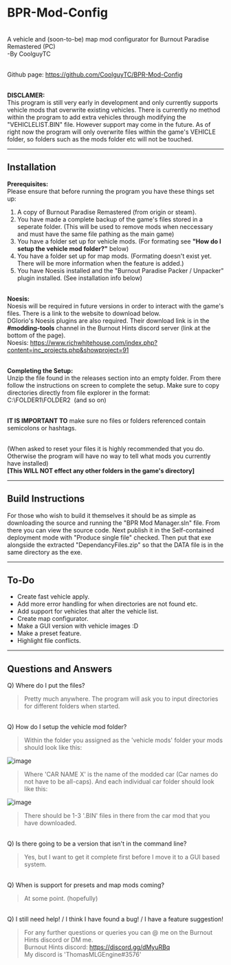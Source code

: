 # BPR-Mod-Config

<br />A vehicle and (soon-to-be) map mod configurator for Burnout Paradise Remastered (PC)<br />
-By CoolguyTC<br />

<br />Github page: https://github.com/CoolguyTC/BPR-Mod-Config<br />

<br />**DISCLAMER:**<br />
This program is still very early in development and only currently supports vehicle mods that overwrite existing vehicles. There is currently no method within the program to add extra vehicles through modifying the "VEHICLELIST.BIN" file. However support may come in the future. As of right now the program will only overwrite files within the game's VEHICLE folder, so folders such as the mods folder etc will not be touched.

---
**Installation**<br />
---
**Prerequisites:**<br />
Please ensure that before running the program you have these things set up:
1. A copy of Burnout Paradise Remastered (from origin or steam).
2. You have made a complete backup of the game's files stored in a seperate folder. (This will be used to remove mods when neccessary and must have the same file pathing as the main game)
3. You have a folder set up for vehicle mods. (For formating see **"How do I setup the vehicle mod folder?"** below)
4. You have a folder set up for map mods. (Formating doesn't exist yet. There will be more information when the feature is added.)
5. You have Noesis installed and the "Burnout Paradise Packer / Unpacker" plugin installed. (See installation info below)<br /><br />

**Noesis:**<br />
Noesis will be required in future versions in order to interact with the game's files. There is a link to the website to download below.<br />
DGIorio's Noesis plugins are also required. Their download link is in the **#modding-tools** channel in the Burnout Hints discord server (link at the bottom of the page).<br />
Noesis: https://www.richwhitehouse.com/index.php?content=inc_projects.php&showproject=91<br /><br />

**Completing the Setup:**<br />
Unzip the file found in the releases section into an empty folder. From there follow the instructions on screen to complete the setup. Make sure to copy directories directly from file explorer in the format:<br />
C:\FOLDER1\FOLDER2&nbsp;&nbsp;(and so on)<br /><br />

**IT IS IMPORTANT TO** make sure no files or folders referenced contain semicolons or hashtags.<br /><br />

(When asked to reset your files it is highly recommended that you do. Otherwise the program will have no way to tell what mods you currently have installed)<br />
**[This WILL NOT effect any other folders in the game's directory]**

---
**Build Instructions**
---
For those who wish to build it themselves it should be as simple as downloading the source and running the "BPR Mod Manager.sln" file.
From there you can view the source code. Next publish it in the Self-contained deployment mode with "Produce single file" checked. Then put that exe alongside the extracted "DependancyFiles.zip" so that the DATA file is in the same directory as the exe.


---
**To-Do**
---
- Create fast vehicle apply.
- Add more error handling for when directories are not found etc.
- Add support for vehicles that alter the vehicle list.
- Create map configurator.
- Make a GUI version with vehicle images :D
- Make a preset feature.
- Highlight file conflicts.

---
**Questions and Answers**
---

Q) Where do I put the files?

>Pretty much anywhere.
The program will ask you to input directories for different folders when started.


<br />Q) How do I setup the vehicle mod folder?

>Within the folder you assigned as the 'vehicle mods' folder your mods should look like this:

![image](https://user-images.githubusercontent.com/95531273/179301454-dd70cb46-6039-432e-92d3-b8ebde470c05.png)

>Where 'CAR NAME X' is the name of the modded car (Car names do not have to be all-caps).
And each individual car folder should look like this:

![image](https://user-images.githubusercontent.com/95531273/179301772-392b24e1-d631-46f5-9c9e-ce4a3d23d304.png)

>There should be 1-3 '.BIN' files in there from the car mod that you have downloaded.


<br />Q) Is there going to be a version that isn't in the command line?

>Yes, but I want to get it complete first before I move it to a GUI based system.


<br />Q) When is support for presets and map mods coming?

>At some point. (hopefully)


<br />Q) I still need help! / I think I have found a bug! / I have a feature suggestion!

>For any further questions or queries you can @ me on the Burnout Hints discord or DM me.<br />
Burnout Hints discord: https://discord.gg/dMyuRBq<br />
My discord is 'ThomasMLGEngine#3576'
